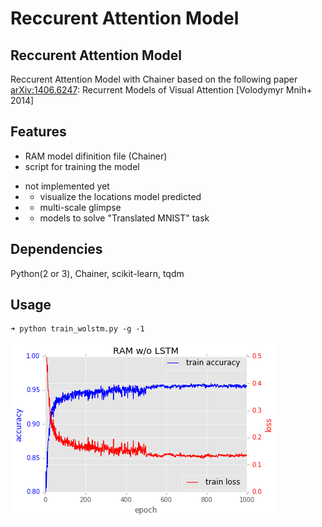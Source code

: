 # Reccurent Attention Model

## Reccurent Attention Model
Reccurent Attention Model with Chainer based on the following paper  
[arXiv:1406.6247](http://arxiv.org/abs/1406.6247): Recurrent Models of Visual Attention [Volodymyr Mnih+ 2014]  

## Features  
* RAM model difinition file (Chainer)  
* script for training the model  

- not implemented yet 
- * visualize the locations model predicted  
- * multi-scale glimpse  
- * models to solve "Translated MNIST" task  

## Dependencies  
Python(2 or 3), Chainer, scikit-learn, tqdm  

## Usage  

```shellsession
➜ python train_wolstm.py -g -1  
```

![loss and accuracy](figure/ram_wolstm_log.png)


